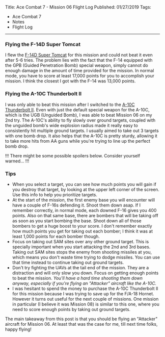 Title: Ace Combat 7 - Mission 06 Flight Log
Published: 01/27/2019
Tags: 
   - Ace Combat 7
   - Notes
   - Flight Log
---
### Flying the F-14D Super Tomcat

I flew the [F-14D Super Tomcat](https://acecombat.fandom.com/wiki/F-14D_Super_Tomcat) for this mission and could not beat it even after 5-6 tries. The problem lies with the fact that the F-14 equipped with the GPB (Guided Penetration Bomb) special weapon, simply cannot do enough damage in the amount of time provided for the mission. In normal mode, you have to score at least 17,000 points for you to accomplish your mission. I think the closest I got with the F-14 was 13,000 points. 

### Flying the A-10C Thunderbolt II

I was only able to beat this mission after I switched to the [A-10C Thunderbolt II](https://acecombat.fandom.com/wiki/A-10C_Thunderbolt_II). Even with just the default special weapon for the A-10C, which is the UGB (Unguided Bomb), I was able to beat Mission 06 on my 2nd try. The A-10C's ability to fly slowly over ground targets, coupled with the unguided bomb's wide explosion radius made it really easy to consistently hit multiple ground targets. I usually aimed to take out 3 targets with one bomb drop. It also helps that the A-10C is pretty sturdy, allowing it to take more hits from AA guns while you're trying to line up the perfect bomb drop.

<p class="warning">
!!! There might be some possible spoilers below. Consider yourself warned... !!!
</p>

### Tips
- When you select a target, you can see how much points you will gain if you destroy that target, by looking at the upper left corner of the screen. Use this info to help you prioritize targets.
- At the start of the mission, the first enemy base you will encounter will have a couple of F-16s defending it. Shoot them down asap. If I remember correctly, in normal mode, each downed F-16 gives you 400 points. Also on that same base, there are bombers that will be taking off as soon as you start bombing the base. Shoot down all of those bombers to get a huge boost to your score. I don't remember exactly how much points you get for taking out each bomber; I think it was at least 1,000 points for each bomber though. 
- Focus on taking out SAM sites over any other ground target. This is specially important when you start attacking the 2nd and 3rd bases. Taking out SAM sites stops the enemy from shooting missiles at you, which means you don't waste time trying to dodge missiles. You can use that time instead to continue taking out ground targets.
- Don't try fighting the UAVs at the tail end of the mission. They are a distraction and will only slow you down. Focus on getting enough points to beat the mission. *You'll have a hard time shooting them down anyway, especially if you're flying an "Attacker" aircraft like the A-10C.*
- I was hesitant to spend the money to purchase the A-10C Thunderbolt II for this mission because I was trying to save up for the F/A-18 Hornet. However it turns out useful for the next couple of missions. One mission in particular (I believe it was Mission 08) is similar to this one, where you need to score enough points by taking out ground targets.

The main takeaway from this post is that you should be flying an "Attacker" aircraft for Mission 06. At least that was the case for me, till next time folks, happy flying!
